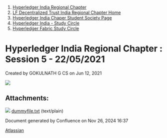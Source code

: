 1. [Hyperledger India Regional Chapter](index.html)
2. [LF Decentralized Trust India Regional Chapter Home](LF-Decentralized-Trust-India-Regional-Chapter-Home_19169282.html)
3. [Hyperledger India Chaper Student Society Page](Hyperledger-India-Chaper-Student-Society-Page_19169775.html)
4. [Hyperledger India - Study Circle](Hyperledger-India---Study-Circle_19169952.html)
5. [Hyperledger Fabric Study Circle](Hyperledger-Fabric-Study-Circle_19169951.html)

# Hyperledger India Regional Chapter : Session 5 - 22/05/2021

Created by GOKULNATH G CS on Jun 12, 2021

[![](attachments/thumbnails/19170065/19170066)](attachments/19170065/19170066.txt)

## Attachments:

![](images/icons/bullet_blue.gif) [dummyfile.txt](attachments/19170065/19170066.txt) (text/plain)

Document generated by Confluence on Nov 26, 2024 16:37

[Atlassian](http://www.atlassian.com/)
